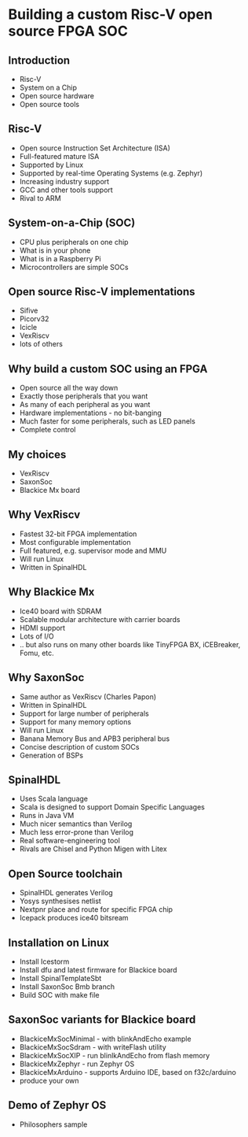 # Building a custom Risc-V open source FPGA SOC

## Introduction

- Risc-V
- System on a Chip
- Open source hardware
- Open source tools

## Risc-V

- Open source Instruction Set Architecture (ISA)
- Full-featured mature ISA
- Supported by Linux
- Supported by real-time Operating Systems (e.g. Zephyr)
- Increasing industry support
- GCC and other tools support
- Rival to ARM

## System-on-a-Chip (SOC)

- CPU plus peripherals on one chip
- What is in your phone
- What is in a Raspberry Pi
- Microcontrollers are simple SOCs

## Open source Risc-V implementations

- Sifive
- Picorv32
- Icicle
- VexRiscv
- lots of others

## Why build a custom SOC using an FPGA

- Open source all the way down
- Exactly those peripherals that you want
- As many of each peripheral as you want
- Hardware implementations - no bit-banging
- Much faster for some peripherals, such as LED panels
- Complete control

## My choices

- VexRiscv
- SaxonSoc
- Blackice Mx board

## Why VexRiscv

- Fastest 32-bit FPGA implementation
- Most configurable implementation
- Full featured, e.g. supervisor mode and MMU
- Will run Linux
- Written in SpinalHDL

## Why Blackice Mx

- Ice40 board with SDRAM
- Scalable modular architecture with carrier boards
- HDMI support
- Lots of I/O
- .. but also runs on many other boards like TinyFPGA BX, iCEBreaker, Fomu, etc.

## Why SaxonSoc

- Same author as VexRiscv (Charles Papon)
- Written in SpinalHDL
- Support for large number of peripherals
- Support for many memory options
- Will run Linux
- Banana Memory Bus and APB3 peripheral bus
- Concise description of custom SOCs
- Generation of BSPs

## SpinalHDL

- Uses Scala language
- Scala is designed to support Domain Specific Languages
- Runs in Java VM
- Much nicer semantics than Verilog
- Much less error-prone than Verilog
- Real software-engineering tool
- Rivals are Chisel and Python Migen with Litex

## Open Source toolchain

- SpinalHDL generates Verilog
- Yosys synthesises netlist
- Nextpnr place and route for specific FPGA chip
- Icepack produces ice40 bitsream

## Installation on Linux

- Install Icestorm
- Install dfu and latest firmware for Blackice board
- Install SpinalTemplateSbt
- Install SaxonSoc Bmb branch
- Build SOC with make file

## SaxonSoc variants for Blackice board

- BlackiceMxSocMinimal - with blinkAndEcho example
- BlackiceMxSocSdram - with writeFlash utility
- BlackiceMxSocXIP - run blinlkAndEcho from flash memory
- BlackiceMxZephyr - run Zephyr OS
- BlackiceMxArduino - supports Arduino IDE, based on f32c/arduino
- produce your own

## Demo of Zephyr OS

- Philosophers sample
